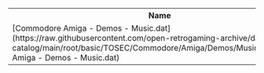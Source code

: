 <table>
<tr><th>Name</th><th>Size</th></tr>
<tr><td>[Commodore Amiga - Demos - Music.dat](https://raw.githubusercontent.com/open-retrogaming-archive/dat-catalog/main/root/basic/TOSEC/Commodore/Amiga/Demos/Music/Commodore Amiga - Demos - Music.dat)</td><td>1384849</td></tr>
</table>
